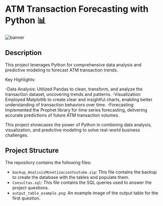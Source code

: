# ATM Transaction Forecasting with Python 📊

![banner](banner.jpg)

## Description

This project leverages Python for comprehensive data analysis and predictive modeling to forecast ATM transaction trends.

Key Highlights:

-Data Analysis: Utilized Pandas to clean, transform, and analyze the transaction dataset, uncovering trends and patterns.
-Visualization: Employed Matplotlib to create clear and insightful charts, enabling better understanding of transaction behaviors over time.
-Forecasting: Implemented the Prophet library for time series forecasting, delivering accurate predictions of future ATM transaction volumes.


This project showcases the power of Python in combining data analysis, visualization, and predictive modeling to solve real-world business challenges.

## Project Structure

The repository contains the following files:

- `backup_AnalisisMonetizacionYoutube.zip`: This file contains the backup to create the database with the tables and populate them.
- `Consultas.sql`: This file contains the SQL queries used to answer the project questions.
- `output_table_example.png`: An example image of the output table for the first question.
